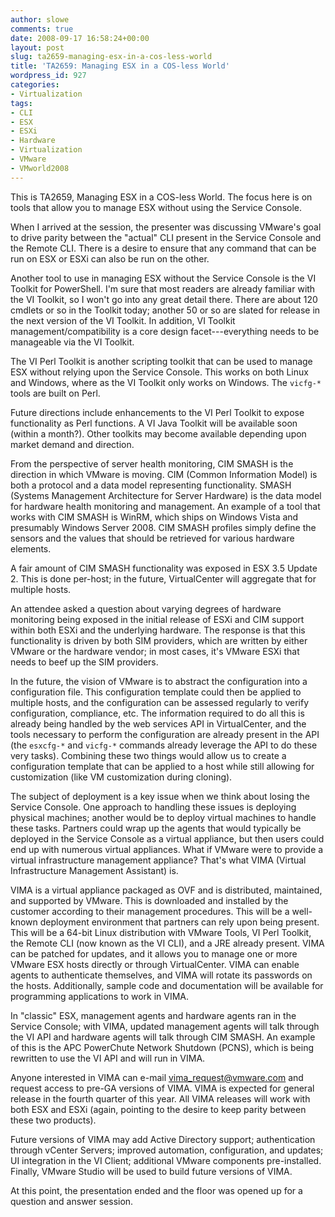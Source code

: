 ```yaml
---
author: slowe
comments: true
date: 2008-09-17 16:58:24+00:00
layout: post
slug: ta2659-managing-esx-in-a-cos-less-world
title: 'TA2659: Managing ESX in a COS-less World'
wordpress_id: 927
categories:
- Virtualization
tags:
- CLI
- ESX
- ESXi
- Hardware
- Virtualization
- VMware
- VMworld2008
---
```


This is TA2659, Managing ESX in a COS-less World. The focus here is on tools that allow you to manage ESX without using the Service Console.

When I arrived at the session, the presenter was discussing VMware's goal to drive parity between the "actual" CLI present in the Service Console and the Remote CLI. There is a desire to ensure that any command that can be run on ESX or ESXi can also be run on the other.

Another tool to use in managing ESX without the Service Console is the VI Toolkit for PowerShell. I'm sure that most readers are already familiar with the VI Toolkit, so I won't go into any great detail there. There are about 120 cmdlets or so in the Toolkit today; another 50 or so are slated for release in the next version of the VI Toolkit. In addition, VI Toolkit management/compatibility is a core design facet---everything needs to be manageable via the VI Toolkit.

The VI Perl Toolkit is another scripting toolkit that can be used to manage ESX without relying upon the Service Console. This works on both Linux and Windows, where as the VI Toolkit only works on Windows. The `vicfg-*` tools are built on Perl.

Future directions include enhancements to the VI Perl Toolkit to expose functionality as Perl functions. A VI Java Toolkit will be available soon (within a month?). Other toolkits may become available depending upon market demand and direction.

From the perspective of server health monitoring, CIM SMASH is the direction in which VMware is moving. CIM (Common Information Model) is both a protocol and a data model representing functionality. SMASH (Systems Management Architecture for Server Hardware) is the data model for hardware health monitoring and management. An example of a tool that works with CIM SMASH is WinRM, which ships on Windows Vista and presumably Windows Server 2008. CIM SMASH profiles simply define the sensors and the values that should be retrieved for various hardware elements.

A fair amount of CIM SMASH functionality was exposed in ESX 3.5 Update 2. This is done per-host; in the future, VirtualCenter will aggregate that for multiple hosts.

An attendee asked a question about varying degrees of hardware monitoring being exposed in the initial release of ESXi and CIM support within both ESXi and the underlying hardware. The response is that this functionality is driven by both SIM providers, which are written by either VMware or the hardware vendor; in most cases, it's VMware ESXi that needs to beef up the SIM providers.

In the future, the vision of VMware is to abstract the configuration into a configuration file. This configuration template could then be applied to multiple hosts, and the configuration can be assessed regularly to verify configuration, compliance, etc. The information required to do all this is already being handled by the web services API in VirtualCenter, and the tools necessary to perform the configuration are already present in the API (the `esxcfg-*` and `vicfg-*` commands already leverage the API to do these very tasks). Combining these two things would allow us to create a configuration template that can be applied to a host while still allowing for customization (like VM customization during cloning).

The subject of deployment is a key issue when we think about losing the Service Console. One approach to handling these issues is deploying physical machines; another would be to deploy virtual machines to handle these tasks. Partners could wrap up the agents that would typically be deployed in the Service Console as a virtual appliance, but then users could end up with numerous virtual appliances. What if VMware were to provide a virtual infrastructure management appliance? That's what VIMA (Virtual Infrastructure Management Assistant) is.

VIMA is a virtual appliance packaged as OVF and is distributed, maintained, and supported by VMware. This is downloaded and installed by the customer according to their management procedures. This will be a well-known deployment environment that partners can rely upon being present. This will be a 64-bit Linux distribution with VMware Tools, VI Perl Toolkit, the Remote CLI (now known as the VI CLI), and a JRE already present. VIMA can be patched for updates, and it allows you to manage one or more VMware ESX hosts directly or through VirtualCenter. VIMA can enable agents to authenticate themselves, and VIMA will rotate its passwords on the hosts. Additionally, sample code and documentation will be available for programming applications to work in VIMA.

In "classic" ESX, management agents and hardware agents ran in the Service Console; with VIMA, updated management agents will talk through the VI API and hardware agents will talk through CIM SMASH. An example of this is the APC PowerChute Network Shutdown (PCNS), which is being rewritten to use the VI API and will run in VIMA.

Anyone interested in VIMA can e-mail vima_request@vmware.com and request access to pre-GA versions of VIMA. VIMA is expected for general release in the fourth quarter of this year. All VIMA releases will work with both ESX and ESXi (again, pointing to the desire to keep parity between these two products).

Future versions of VIMA may add Active Directory support; authentication through vCenter Servers; improved automation, configuration, and updates; UI integration in the VI Client; additional VMware components pre-installed. Finally, VMware Studio will be used to build future versions of VIMA.

At this point, the presentation ended and the floor was opened up for a question and answer session.
